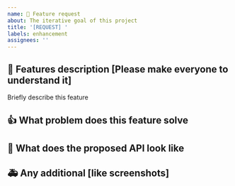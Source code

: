 ```yaml
---
name: 💪 Feature request
about: The iterative goal of this project
title: '[REQUEST] '
labels: enhancement
assignees: ''
---
```


## 🤩 Features description [Please make everyone to understand it]

Briefly describe this feature

## 👍 What problem does this feature solve

## 👾 What does the proposed API look like

## 🚑 Any additional [like screenshots]

